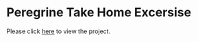 # Peregrine Take Home Excersise

Please click [here](https://koenmatt.github.io/peregrine/) to view the project. 



